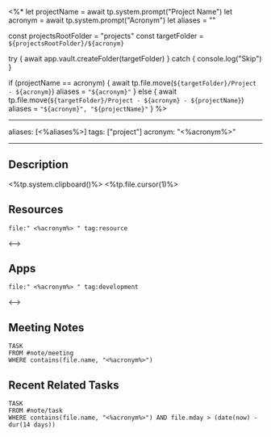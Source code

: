 <%* 
let projectName = await tp.system.prompt("Project Name")
let acronym = await tp.system.prompt("Acronym")
let aliases = ""

const projectsRootFolder = "projects"
const targetFolder = `${projectsRootFolder}/${acronym}`

try {
	await app.vault.createFolder(targetFolder)
} catch {
	console.log("Skip")
}

if (projectName == acronym) {
	await tp.file.move(`${targetFolder}/Project - ${acronym}`) 
	aliases = `"${acronym}"`
} else 
{
	await tp.file.move(`${targetFolder}/Project - ${acronym} - ${projectName}`) 
	aliases = `"${acronym}", "${projectName}"`
}
%>

---
aliases: [<%aliases%>]
tags: ["project"]
acronym: "<%acronym%>"

---

## Description
<%tp.system.clipboard()%>
<%tp.file.cursor(1)%>

## Resources
```expander
file:" <%acronym%> " tag:resource
```
<-->

## Apps
```expander
file:" <%acronym%> " tag:development
```
<-->

## Meeting Notes
```dataview
TASK 
FROM #note/meeting
WHERE contains(file.name, "<%acronym%>")
```

## Recent Related Tasks
```dataview
TASK 
FROM #note/task
WHERE contains(file.name, "<%acronym%>") AND file.mday > (date(now) - dur(14 days)) 
```